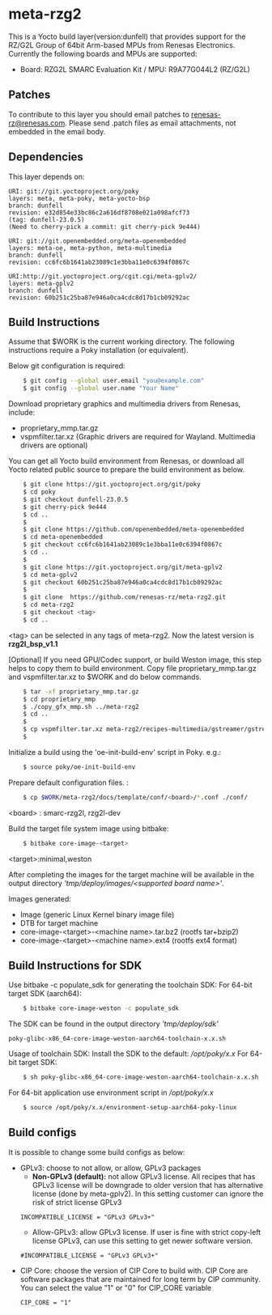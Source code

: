 # meta-rzg2

This is a Yocto build layer(version:dunfell) that provides support for the RZ/G2L Group of 64bit Arm-based MPUs from Renesas Electronics.
Currently the following boards and MPUs are supported:

- Board: RZG2L SMARC Evaluation Kit / MPU: R9A77G044L2 (RZ/G2L)

## Patches

To contribute to this layer you should email patches to renesas-rz@renesas.com. Please send .patch files as email attachments, not embedded in the email body.

## Dependencies

This layer depends on:

    URI: git://git.yoctoproject.org/poky
    layers: meta, meta-poky, meta-yocto-bsp
    branch: dunfell
    revision: e32d854e33bc86c2a616df8708e021a098afcf73
    (tag: dunfell-23.0.5)
    (Need to cherry-pick a commit: git cherry-pick 9e444)

    URI: git://git.openembedded.org/meta-openembedded
    layers: meta-oe, meta-python, meta-multimedia
    branch: dunfell
    revision: cc6fc6b1641ab23089c1e3bba11e0c6394f0867c
    
    URI:http://git.yoctoproject.org/cgit.cgi/meta-gplv2/
    layers: meta-gplv2
    branch: dunfell
    revision: 60b251c25ba87e946a0ca4cdc8d17b1cb09292ac

## Build Instructions

Assume that $WORK is the current working directory.
The following instructions require a Poky installation (or equivalent).

Below git configuration is required:
```bash
    $ git config --global user.email "you@example.com"
    $ git config --global user.name "Your Name"
```

Download proprietary graphics and multimedia drivers from Renesas, include:
- proprietary_mmp.tar.gz
- vspmfilter.tar.xz
(Graphic drivers are required for Wayland. Multimedia drivers are optional)

You can get all Yocto build environment from Renesas, or download all Yocto related public source to prepare the build environment as below.
```bash
    $ git clone https://git.yoctoproject.org/git/poky
    $ cd poky
    $ git checkout dunfell-23.0.5
    $ git cherry-pick 9e444
    $ cd ..
    $     
    $ git clone https://github.com/openembedded/meta-openembedded
    $ cd meta-openembedded
    $ git checkout cc6fc6b1641ab23089c1e3bba11e0c6394f0867c
    $ cd ..
    $    
    $ git clone https://git.yoctoproject.org/git/meta-gplv2
    $ cd meta-gplv2 
    $ git checkout 60b251c25ba87e946a0ca4cdc8d17b1cb09292ac
    $
    $ git clone  https://github.com/renesas-rz/meta-rzg2.git
    $ cd meta-rzg2
    $ git checkout <tag>
    $ cd ..
```
\<tag\> can be selected in any tags of meta-rzg2.
Now the latest version is **rzg2l_bsp_v1.1**

[Optional] If you need GPU/Codec support, or build Weston image, this step helps to copy them to build environment. Copy file proprietary_mmp.tar.gz and vspmfilter.tar.xz to $WORK and do below commands.
```bash
    $ tar -xf proprietary_mmp.tar.gz
    $ cd proprietary_mmp
    $ ./copy_gfx_mmp.sh ../meta-rzg2
    $ cd ..
    $
    $ cp vspmfilter.tar.xz meta-rzg2/recipes-multimedia/gstreamer/gstreamer1.0-plugin-vspmfilter
    $ 
```

Initialize a build using the 'oe-init-build-env' script in Poky. e.g.:
```bash
    $ source poky/oe-init-build-env
```

Prepare default configuration files. :
```bash
    $ cp $WORK/meta-rzg2/docs/template/conf/<board>/*.conf ./conf/
```
\<board\> : smarc-rzg2l, rzg2l-dev

Build the target file system image using bitbake:
```bash
    $ bitbake core-image-<target>
```
\<target\>:minimal,weston

After completing the images for the target machine will be available in the output
directory _'tmp/deploy/images/\<supported board name\>'_.

Images generated:
* Image (generic Linux Kernel binary image file)
* DTB for target machine
* core-image-\<target\>-\<machine name\>.tar.bz2 (rootfs tar+bzip2)
* core-image-\<target\>-\<machine name\>.ext4  (rootfs ext4 format)

## Build Instructions for SDK

Use bitbake -c populate_sdk for generating the toolchain SDK:
For 64-bit target SDK (aarch64):
```bash
    $ bitbake core-image-weston -c populate_sdk
```
The SDK can be found in the output directory _'tmp/deploy/sdk'_

    poky-glibc-x86_64-core-image-weston-aarch64-toolchain-x.x.sh

Usage of toolchain SDK: Install the SDK to the default: _/opt/poky/x.x_
For 64-bit target SDK:
```bash
    $ sh poky-glibc-x86_64-core-image-weston-aarch64-toolchain-x.x.sh
```
For 64-bit application use environment script in _/opt/poky/x.x_
```bash
    $ source /opt/poky/x.x/environment-setup-aarch64-poky-linux
```

## Build configs

It is possible to change some build configs as below:
* GPLv3: choose to not allow, or allow, GPLv3 packages
  * **Non-GPLv3 (default):** not allow GPLv3 license. All recipes that has GPLv3 license will be downgrade to older version that has alternative license (done by meta-gplv2). In this setting customer can ignore the risk of strict license GPLv3
  ```
  INCOMPATIBLE_LICENSE = "GPLv3 GPLv3+"
  ```
  * Allow-GPLv3: allow GPLv3 license. If user is fine with strict copy-left license GPLv3, can use this setting to get newer software version.
  ```
  #INCOMPATIBLE_LICENSE = "GPLv3 GPLv3+"
  ```
* CIP Core: choose the version of CIP Core to build with. CIP Core are software packages that are maintained for long term by CIP community. You can select the value "1" or "0" for CIP_CORE variable
  ```
  CIP_CORE = "1"
  ```
